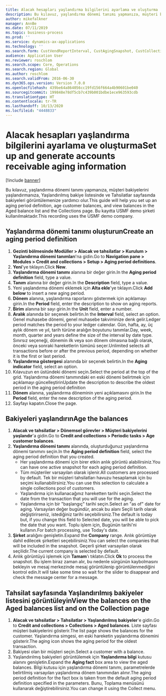 ```yaml
---
title: Alacak hesapları yaşlandırma bilgilerini ayarlama ve oluşturma
description: Bu kılavuz, yaşlandırma dönemi tanımı yapmanıza, müşteri bakiyelerini yaşlandırmanıza, Yaşlandırılmış bakiye listesinde ve Tahsilatlar sayfasında bakiyeleri görüntülemenize yardımcı olur.
author: mikefalkner
manager: AnnBe
ms.date: 07/11/2019
ms.topic: business-process
ms.prod: ''
ms.service: dynamics-ax-applications
ms.technology: ''
ms.search.form: CustVendReportInterval, CustAgingSnapshot, CustCollectionsPoolsListPage, CustCollections
audience: Application User
ms.reviewer: roschlom
ms.search.scope: Core, Operations
ms.search.region: Global
ms.author: roschlom
ms.search.validFrom: 2016-06-30
ms.dyn365.ops.version: Version 7.0.0
ms.openlocfilehash: 439be64a864056cc19fd156f664a4b90601be040
ms.sourcegitcommit: 199848e78df5cb7c439b001bdbe1ece963593cdb
ms.translationtype: HT
ms.contentlocale: tr-TR
ms.lasthandoff: 10/13/2020
ms.locfileid: "4448833"
---
```

# <a name="set-up-and-generate-accounts-receivable-aging-information"></a><span data-ttu-id="83f3e-103">Alacak hesapları yaşlandırma bilgilerini ayarlama ve oluşturma</span><span class="sxs-lookup"><span data-stu-id="83f3e-103">Set up and generate accounts receivable aging information</span></span>

[!include [banner](../../includes/banner.md)]

<span data-ttu-id="83f3e-104">Bu kılavuz, yaşlandırma dönemi tanımı yapmanıza, müşteri bakiyelerini yaşlandırmanıza, Yaşlandırılmış bakiye listesinde ve Tahsilatlar sayfasında bakiyeleri görüntülemenize yardımcı olur.</span><span class="sxs-lookup"><span data-stu-id="83f3e-104">This guide will help you set up an aging period definition, age customer balances, and view balances in the Aged balance list and the Collections page.</span></span> <span data-ttu-id="83f3e-105">Bu kayıtta USMF demo şirketi kullanılmaktadır.</span><span class="sxs-lookup"><span data-stu-id="83f3e-105">This recording uses the USMF demo company.</span></span>


## <a name="create-an-aging-period-definition"></a><span data-ttu-id="83f3e-106">Yaşlandırma dönemi tanımı oluşturun</span><span class="sxs-lookup"><span data-stu-id="83f3e-106">Create an aging period definition</span></span>
1. <span data-ttu-id="83f3e-107">**Gezinti bölmesinde Modüller > Alacak ve tahsilatlar > Kurulum > Yaşlandırma dönemi tanımları**'na gidin.</span><span class="sxs-lookup"><span data-stu-id="83f3e-107">Go to **Navigation pane > Modules > Credit and collections > Setup > Aging period definitions**.</span></span>
2. <span data-ttu-id="83f3e-108">**Yeni**'ye tıklayın.</span><span class="sxs-lookup"><span data-stu-id="83f3e-108">Click **New**.</span></span>
3. <span data-ttu-id="83f3e-109">**Yaşlandırma dönemi tanımı** alanına bir değer girin.</span><span class="sxs-lookup"><span data-stu-id="83f3e-109">In the **Aging period definition** field, type a value.</span></span>
4. <span data-ttu-id="83f3e-110">**Tanım** alanına bir değer girin.</span><span class="sxs-lookup"><span data-stu-id="83f3e-110">In the **Description** field, type a value.</span></span>
5. <span data-ttu-id="83f3e-111">Yeni yaşlandırma dönemi eklemek için **Alta ekle**'ye tıklayın.</span><span class="sxs-lookup"><span data-stu-id="83f3e-111">Click **Add below** to insert a new aging period.</span></span>
6. <span data-ttu-id="83f3e-112">**Dönem** alanına, yaşlandırma raporlarını göstermek için açıklamayı girin.</span><span class="sxs-lookup"><span data-stu-id="83f3e-112">In the **Period** field, enter the description to show on aging reports.</span></span>
7. <span data-ttu-id="83f3e-113">**Birim** alanına bir sayı girin.</span><span class="sxs-lookup"><span data-stu-id="83f3e-113">In the **Unit** field, enter a number.</span></span>
8. <span data-ttu-id="83f3e-114">**Aralık** alanında bir seçenek belirtin.</span><span class="sxs-lookup"><span data-stu-id="83f3e-114">In the **Interval** field, select an option.</span></span> <span data-ttu-id="83f3e-115">Genel muhasebe dönemi, genel muhasebe takviminize denk gelir.</span><span class="sxs-lookup"><span data-stu-id="83f3e-115">Ledger period matches the period to your ledger calendar.</span></span> <span data-ttu-id="83f3e-116">Gün, hafta, ay, üç aylık dönem ve yıl, tarih türüne aralığın boyutunu tanımlar.</span><span class="sxs-lookup"><span data-stu-id="83f3e-116">Day, week, month, quarter and years define the size of the interval by date type.</span></span> <span data-ttu-id="83f3e-117">Sınırsız seçeneği, dönemin ilk veya son dönem olmasına bağlı olarak, önceki veya sonraki hareketlerin tümünü seçer.</span><span class="sxs-lookup"><span data-stu-id="83f3e-117">Unlimited selects all transactions before or after the previous period, depending on whether it is the first or last period.</span></span>  
9. <span data-ttu-id="83f3e-118">**Yaşlandırma göstergesi** alanında bir seçenek belirtin.</span><span class="sxs-lookup"><span data-stu-id="83f3e-118">In the **Aging indicator** field, select an option.</span></span>
10. <span data-ttu-id="83f3e-119">Kılavuzun en üstündeki dönemi seçin.</span><span class="sxs-lookup"><span data-stu-id="83f3e-119">Select the period at the top of the grid.</span></span> <span data-ttu-id="83f3e-120">Yaşlandırma dönemi tanımındaki en eski dönemi belirtmek için açıklamayı güncelleştirin</span><span class="sxs-lookup"><span data-stu-id="83f3e-120">Update the description to describe the oldest period in the aging period definition</span></span>
11. <span data-ttu-id="83f3e-121">**Dönem** alanına, yaşlandırma döneminin yeni açıklamasını girin.</span><span class="sxs-lookup"><span data-stu-id="83f3e-121">In the **Period** field, enter the new description of the aging period.</span></span>
12. <span data-ttu-id="83f3e-122">Sayfayı kapatın.</span><span class="sxs-lookup"><span data-stu-id="83f3e-122">Close the page.</span></span>

## <a name="age-the-balances"></a><span data-ttu-id="83f3e-123">Bakiyeleri yaşlandırın</span><span class="sxs-lookup"><span data-stu-id="83f3e-123">Age the balances</span></span>
1. <span data-ttu-id="83f3e-124">**Alacak ve tahsilatlar > Dönemsel görevler > Müşteri bakiyelerini yaşlandır**'a gidin.</span><span class="sxs-lookup"><span data-stu-id="83f3e-124">Go to **Credit and collections > Periodic tasks > Age customer balances**.</span></span>
2. <span data-ttu-id="83f3e-125">**Yaşlandırma dönemi tanımı** alanında, oluşturduğunuz yaşlandırma dönemi tanımını seçin.</span><span class="sxs-lookup"><span data-stu-id="83f3e-125">In the **Aging period definition** field, select the aging period definition that you created.</span></span>
    + <span data-ttu-id="83f3e-126">Her yaşlandırma dönemi için birer etkin anlık görüntü alabilirsiniz.</span><span class="sxs-lookup"><span data-stu-id="83f3e-126">You can have one active snapshot for each aging period definition.</span></span>  
    + <span data-ttu-id="83f3e-127">Tüm müşteriler varsayılan olarak işlenir.</span><span class="sxs-lookup"><span data-stu-id="83f3e-127">All customers are processed by default.</span></span> <span data-ttu-id="83f3e-128">Tek bir müşteri tahsilatları havuzu hesaplamak için bu seçimi kullanabilirsiniz.</span><span class="sxs-lookup"><span data-stu-id="83f3e-128">You can use this selection to calculate a single collections pool of customers.</span></span>  
    + <span data-ttu-id="83f3e-129">Yaşlandırma için kullanacağınız hareketten tarihi seçin.</span><span class="sxs-lookup"><span data-stu-id="83f3e-129">Select the date from the transaction that you will use for the aging.</span></span>  
    + <span data-ttu-id="83f3e-130">Yaşlandırma için bir "başlangıç" tarihi seçin.</span><span class="sxs-lookup"><span data-stu-id="83f3e-130">Select an "as of" date for aging.</span></span> <span data-ttu-id="83f3e-131">Varsayılan değer bugündür, ancak bu alanı Seçili tarih olarak değiştirirseniz, istediğiniz tarihi seçebilirsiniz.</span><span class="sxs-lookup"><span data-stu-id="83f3e-131">The default is today but, if you change this field to Selected date, you will be able to pick the date that you want.</span></span> <span data-ttu-id="83f3e-132">Toplu işlem için, Bugünün tarihi'ni kullanın.</span><span class="sxs-lookup"><span data-stu-id="83f3e-132">For batch processing, use Today's date.</span></span>  
3. <span data-ttu-id="83f3e-133">**Şirket** aralığını genişletin.</span><span class="sxs-lookup"><span data-stu-id="83f3e-133">Expand the **Company** range.</span></span> <span data-ttu-id="83f3e-134">Anlık görüntüye dahil edilecek şirketleri seçebilirsiniz.</span><span class="sxs-lookup"><span data-stu-id="83f3e-134">You can select the companies that will be included in the snapshot.</span></span> <span data-ttu-id="83f3e-135">Geçerli şirket varsayılan olarak seçilidir.</span><span class="sxs-lookup"><span data-stu-id="83f3e-135">The current company is selected by default.</span></span>
4. <span data-ttu-id="83f3e-136">Anlık görüntüyü işlemek için **Tamam**'ı tıklatın.</span><span class="sxs-lookup"><span data-stu-id="83f3e-136">Click **Ok** to process the snapshot.</span></span> <span data-ttu-id="83f3e-137">Bu işlem biraz zaman alır, bu nedenle sürgünün kaybolmasını bekleyin ve mesaj merkezinde mesaj görüntülenip görüntülenmediğini kontrol edin.</span><span class="sxs-lookup"><span data-stu-id="83f3e-137">It will take some time so wait for the slider to disappear and check the message center for a message.</span></span>

## <a name="view-the-balances-on-the-aged-balances-list-and-on-the-collection-page"></a><span data-ttu-id="83f3e-138">Tahsilat sayfasında Yaşlandırılmış bakiyeler listesini görüntüleyin</span><span class="sxs-lookup"><span data-stu-id="83f3e-138">View the balances on the Aged balances list and on the Collection page</span></span>
1. <span data-ttu-id="83f3e-139">**Alacak ve tahsilatlar > Tahsilatlar > Yaşlandırılmış bakiyeler**'e gidin.</span><span class="sxs-lookup"><span data-stu-id="83f3e-139">Go to **Credit and collections > Collections > Aged balances**.</span></span> <span data-ttu-id="83f3e-140">Liste sayfası müşteri bakiyelerini gösterir.</span><span class="sxs-lookup"><span data-stu-id="83f3e-140">The list page shows the balances for the customer.</span></span> <span data-ttu-id="83f3e-141">Yaşlandırma simgesi, en eski hareketin yaşlandırma dönemini gösterir.</span><span class="sxs-lookup"><span data-stu-id="83f3e-141">The aging icon shows the aging period for the oldest transaction.</span></span>  
2. <span data-ttu-id="83f3e-142">Bakiyesi olan bir müşteri seçin.</span><span class="sxs-lookup"><span data-stu-id="83f3e-142">Select a customer with a balance.</span></span>
3. <span data-ttu-id="83f3e-143">Yaşlandırılmış bakiyeleri görüntülemek için **Yaşlandırma bilgi** kutusu alanını genişletin.</span><span class="sxs-lookup"><span data-stu-id="83f3e-143">Expand the **Aging fact** box area to view the aged balances.</span></span> <span data-ttu-id="83f3e-144">Bilgi kutusu için yaşlandırma dönemi tanımı, parametrelerde belirtilmiş varsayılan yaşlandırma dönem tanımından alınır.</span><span class="sxs-lookup"><span data-stu-id="83f3e-144">The aging period definition for the fact box is taken from the default aging period definition specified in the parameters.</span></span> <span data-ttu-id="83f3e-145">Bunu, Toplama menüsünü kullanarak değiştirebilirsiniz.</span><span class="sxs-lookup"><span data-stu-id="83f3e-145">You can change it using the Collect menu.</span></span>  

